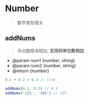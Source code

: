 # Number

> 数字类型相关

## addNums

> 浮点数精准相加, **支持同单位数相加**

* @param num1 {number, string}
* @param num2 {number, string}
* @return {number}

```js
0.1 + 0.2 > 0.3 // true

addNums(0.1, 0.2) // 0.3
addNums('12%', '20%') // 32%
```

